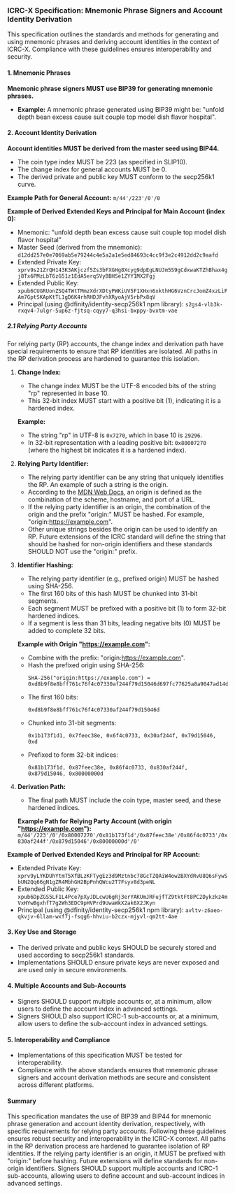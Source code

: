 ### ICRC-X Specification: Mnemonic Phrase Signers and Account Identity Derivation

This specification outlines the standards and methods for generating and using mnemonic phrases and deriving account identities in the context of ICRC-X. Compliance with these guidelines ensures interoperability and security.

#### 1. Mnemonic Phrases

**Mnemonic phrase signers MUST use BIP39 for generating mnemonic phrases.**

- **Example:** A mnemonic phrase generated using BIP39 might be: "unfold depth bean excess cause suit couple top model dish flavor hospital".

#### 2. Account Identity Derivation

**Account identities MUST be derived from the master seed using BIP44.**

- The coin type index MUST be 223 (as specified in SLIP10).
- The change index for general accounts MUST be 0.
- The derived private and public key MUST conform to the secp256k1 curve.

**Example Path for General Account:**
`m/44'/223'/0'/0`

**Example of Derived Extended Keys and Principal for Main Account (index 0):**
- Mnemonic: "unfold depth bean excess cause suit couple top model dish flavor hospital"
- Master Seed (derived from the mnemonic): `d12dd257e0e7069ab5e79244c4e5a2a1e5ed84693c4cc9f3e2c4912dd2c9aafd`
- Extended Private Key: `xprv9s21ZrQH143K3AKjczf5Zs3bFXGHg8Xcyg9dpEgLNUJm5S9gCdxwaKTZhBhax4gj8Tx6PMzLbT6zG51z1EdA5erqSVyBBHSe1ZYY1MX2Fgj`
- Extended Public Key: `xpub6CUGRUonZSQ4TWtTMmzXdrXDtyPWKiUV5F1XHxn6xkthHG6VznCrcJomZ4xzLiFAm7GptSKApKtTL1gD6K4rhRHDJFvhXRyoAjV5rbPx8qV`
- Principal (using @dfinity/identity-secp256k1 npm library): `s2gs4-vlb3k-rxqv4-7ulgr-5up6z-fjtsq-cqyy7-q3hsi-bxppy-bvxtm-vae`

##### 2.1 Relying Party Accounts

For relying party (RP) accounts, the change index and derivation path have special requirements to ensure that RP identities are isolated. All paths in the RP derivation process are hardened to guarantee this isolation.

1. **Change Index:**
   - The change index MUST be the UTF-8 encoded bits of the string "rp" represented in base 10.
   - This 32-bit index MUST start with a positive bit (1), indicating it is a hardened index.

   **Example:**
   - The string "rp" in UTF-8 is `0x7270`, which in base 10 is `29296`.
   - In 32-bit representation with a leading positive bit: `0x80007270` (where the highest bit indicates it is a hardened index).

2. **Relying Party Identifier:**
   - The relying party identifier can be any string that uniquely identifies the RP. An example of such a string is the origin.
   - According to the [MDN Web Docs](https://developer.mozilla.org/en-US/docs/Web/Security/Same-origin_policy#definition_of_an_origin), an origin is defined as the combination of the scheme, hostname, and port of a URL.
   - If the relying party identifier is an origin, the combination of the origin and the prefix "origin:" MUST be hashed. For example, "origin:https://example.com".
   - Other unique strings besides the origin can be used to identify an RP. Future extensions of the ICRC standard will define the string that should be hashed for non-origin identifiers and these standards SHOULD NOT use the "origin:" prefix.

3. **Identifier Hashing:**
   - The relying party identifier (e.g., prefixed origin) MUST be hashed using SHA-256.
   - The first 160 bits of this hash MUST be chunked into 31-bit segments.
   - Each segment MUST be prefixed with a positive bit (1) to form 32-bit hardened indices.
   - If a segment is less than 31 bits, leading negative bits (0) MUST be added to complete 32 bits.

   **Example with Origin "https://example.com":**
   - Combine with the prefix: "origin:https://example.com".
   - Hash the prefixed origin using SHA-256: 
     ```
     SHA-256("origin:https://example.com") = 0xd8b9f8e8bff761c76f4c07330af244f79d15046d697fc77625a8a9047ad14d44
     ```
   - The first 160 bits: 
     ```
     0xd8b9f8e8bff761c76f4c07330af244f79d15046d
     ```
   - Chunked into 31-bit segments:
     ```
     0x1b173f1d1, 0x7feec38e, 0x6f4c0733, 0x30af244f, 0x79d15046, 0xd
     ```
   - Prefixed to form 32-bit indices:
     ```
     0x81b173f1d, 0x87feec38e, 0x86f4c0733, 0x830af244f, 0x879d15046, 0x80000000d
     ```

4. **Derivation Path:**
   - The final path MUST include the coin type, master seed, and these hardened indices.

   **Example Path for Relying Party Account (with origin "https://example.com"):**
   `m/44'/223'/0'/0x80007270'/0x81b173f1d'/0x87feec38e'/0x86f4c0733'/0x830af244f'/0x879d15046'/0x80000000d'/0'`

**Example of Derived Extended Keys and Principal for RP Account:**
- Extended Private Key: `xprv9yLYKDUhYtmT5XfBLzKFTygEz3d9Mztnbc78GcTZQAiW4ow2BXYdRvU8Q6sFywSbUN2Qq66gN1gZR4MbhGH2BpPnhQWcu2T7Fsyv8d3peNL`
- Extended Public Key: `xpub6DpZGS5LF1L4Pce7pXyJDLcwU6gRj3erYAKUmJRFujfTZ9tktFt8PC2Dykzkz4mVxHYwBgxhfT7g2Wh3EDC9pHVPrd9UwaWkX2ak6X2JKyn`
- Principal (using @dfinity/identity-secp256k1 npm library): `avltv-z6aeo-qkvjv-6llam-wxf7j-fsqg6-hhviu-b2czx-mjyvl-qm2tt-4ae`

#### 3. Key Use and Storage

- The derived private and public keys SHOULD be securely stored and used according to secp256k1 standards.
- Implementations SHOULD ensure private keys are never exposed and are used only in secure environments.

#### 4. Multiple Accounts and Sub-Accounts

- Signers SHOULD support multiple accounts or, at a minimum, allow users to define the account index in advanced settings.
- Signers SHOULD also support ICRC-1 sub-accounts or, at a minimum, allow users to define the sub-account index in advanced settings.

#### 5. Interoperability and Compliance

- Implementations of this specification MUST be tested for interoperability.
- Compliance with the above standards ensures that mnemonic phrase signers and account derivation methods are secure and consistent across different platforms.

#### Summary

This specification mandates the use of BIP39 and BIP44 for mnemonic phrase generation and account identity derivation, respectively, with specific requirements for relying party accounts. Following these guidelines ensures robust security and interoperability in the ICRC-X context. All paths in the RP derivation process are hardened to guarantee isolation of RP identities. If the relying party identifier is an origin, it MUST be prefixed with "origin:" before hashing. Future extensions will define standards for non-origin identifiers. Signers SHOULD support multiple accounts and ICRC-1 sub-accounts, allowing users to define account and sub-account indices in advanced settings.
